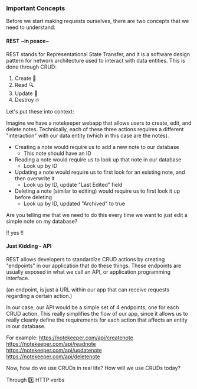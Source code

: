 ### Important Concepts

Before we start making requests ourselves, there are two concepts that we need to understand:


#### REST ~in peace~

REST stands for Representational State Transfer, and it is a software design pattern for network architecture used to interact with data entities. This is done through CRUD:

1. Create :hatching_chick:
2. Read :mag:
3. Update :pencil:
4. Destroy :fire: 

Let's put these into context:

Imagine we have a notekeeper webapp that allows users to create, edit, and delete notes. Technically, each of these three actions requires a different "interaction" with our data entity (which in this case are the notes). 

- Creating a note would require us to add a new note to our database
    - This note should have an ID
- Reading a note would require us to look up that note in our database
    - Look up by ID
- Updating a note would require us to first look for an existing note, and then overwrite it
    - Look up by ID, update "Last Edited" field
- Deleting a note (similar to editing) would require us to first look it up before deleting 
    - Look up by ID, updated "Archived" to true

Are you telling me that we need to do this every time we want to just edit a simple note on my database?

:bangbang: yes :bangbang:

#### Just Kidding - API

REST allows developers to standardize CRUD actions by creating "endpoints" in our application that do these things. These endpoints are usually exposed in what we call an API, or application programming interface.

(an endpoint, is just a URL within our app that can receive requests regarding a certain action.)

In our case, our API would be a simple set of 4 endpoints, one for each CRUD action. This really simplifies the flow of our app, since it allows us to really cleanly define the requirements for each action that affects an entity in our database. 

For example:
https://notekeeper.com/api/createnote
https://notekeeper.com/api/readnote
https://notekeeper.com/api/updatenote
https://notekeeper.com/api/deletenote

Now, how do we use CRUDs in real life? How will we use CRUDs today?

Through :three: HTTP verbs 

